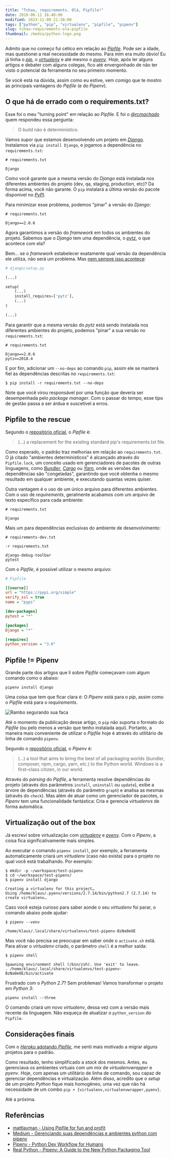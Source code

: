 ```yaml
---
title: "Tchau, requirements. Olá, Pipfile!"
date: 2018-06-11 16:40:00
modified: 2023-11-09 21:38:00
tags: ["python", "pip", "virtualenv", "pipfile", "pipenv"]
slug: tchau-requirements-ola-pipfile
thumbnail: /media/python-logo.png
---
```


Admito que no começo fui cético em relação ao [_Pipfile_](https://github.com/pypa/pipfile "The replacement for requirements.txt"). Pode ser a idade, mas questionei a real necessidade do mesmo. Para mim era muito óbvio! Eu já tinha o [_pip_](/tag/pip.html "Leia mais sobre pip"), o [_virtualenv_](/tag/virtualenv.html "Leia mais sobre virtualenv") e até mesmo o [_pyenv_](/tag/pyenv.html "Leia mais sobre Pyenv"). Hoje, após ler alguns artigos e debater com alguns colegas, fico até envergonhado de não ter visto o potencial da ferramenta no seu primeiro momento.

Se você está na dúvida, assim como eu estive, vem comigo que te mostro as principais vantagens do _Pipfile_ (e do _Pipenv_).

## O que há de errado com o requirements.txt?

Esse foi o meu "turning point" em relação ao _Pipfile_. E foi o [_@rcmachado_](https://twitter.com/rcmachado "Perfil no Twitter") quem respondeu essa pergunta:

> O build não é determinístico.

Vamos supor que estamos desenvolvendo um projeto em [_Django_](/tag/django.html "Leia mais sobre Django"). Instalamos via `pip install Django`, e jogamos a dependência no `requirements.txt`:

```text
# requirements.txt

Django
```

Como você garante que a mesma versão do _Django_ está instalada nos diferentes ambientes do projeto (dev, qa, staging, production, etc)? Da forma acima, você não garante. O `pip` instalará a última versão do pacote disponível no [_PyPI_](https://pypi.org/ "The Python Package Index").

Para minimizar esse problema, podemos "pinar" a versão do _Django_:

```text
# requirements.txt

Django==2.0.6
```

Agora garantimos a versão do _framework_ em todos os ambientes do projeto. Sabemos que o _Django_ tem uma dependência, o [_pytz_](http://pytz.sourceforge.net/ "World Timezone Definitions for Python"), o que acontece com ela?

Bem... se o _framework_ estabelecer exatamente qual versão da dependência ele utiliza, não será um problema. Mas [nem sempre isso acontece](https://github.com/django/django/blob/master/setup.py#L86):

```python
# django/setup.py

(...)

setup(
    (...)
    install_requires=['pytz'],
    (...)
)

(...)
```

Para garantir que a mesma versão do _pytz_ está sendo instalada nos diferentes ambientes do projeto, podemos "pinar" a sua versão no `requirements.txt`:

```text
# requirements.txt

Django==2.0.6
pytz==2018.4
```

E por fim, adicionar um `--no-deps` ao comando `pip`, assim ele se manterá fiel às dependências descritas no `requirements.txt`:

```
$ pip install -r requirements.txt --no-deps
```

Note que você virou responsável por uma função que deveria ser desempenhada pelo _package manager_. Com o passar do tempo, esse tipo de gestão passa a ser árdua e suscetível a erros.

## Pipfile to the rescue

Segundo o [repositório oficial](https://github.com/pypa/pipfile "the replacement for requirements.txt"), o _Pipfile_ é:

> (...) a replacement for the existing standard pip's requirements.txt file.

Como esperado, o padrão traz melhorias em relação ao `requirements.txt`. O já citado "ambientes determinísticos" é alcançado através do `Pipfile.lock`, um conceito usado em gerenciadores de pacotes de outras linguagens, como [_Bundler_](http://bundler.io/ "Package manager do Ruby"), [_Cargo_](https://crates.io/ "Package manager do Rust") ou [_Yarn_](https://yarnpkg.com/en/ "Package manager do Node"), onde as versões das dependências são "congeladas", garantindo que você obtenha o mesmo resultado em qualquer ambiente, e executando quantas vezes quiser.

Outra vantagem é o uso de um único arquivo para diferentes ambientes. Com o uso de _requirements_, geralmente acabamos com um arquivo de texto específico para cada ambiente:

```text
# requirements.txt

Django
```

Mais um para dependências exclusivas do ambiente de desenvolvimento:

```text
# requirements-dev.txt

-r requirements.txt

django-debug-toolbar
pytest
```

Com o _Pipfile_, é possível utilizar o mesmo arquivo:

```ini
# Pipfile

[[source]]
url = "https://pypi.org/simple"
verify_ssl = true
name = "pypi"

[dev-packages]
pytest = "*"

[packages]
Django = "*"

[requires]
python_version = "3.6"
```

## Pipfile != Pipenv

Grande parte dos artigos que lí sobre _Pipfile_ começavam com algum comando como o abaixo:

```text
pipenv install django
```

Uma coisa que tem que ficar clara é: O _Pipenv_ está para o _pip_, assim como o _Pipfile_ está para o _requirements_.

![Rambo segurando sua faca](/media/rambo-knife.jpg "Pipenv é tipo a faca do Rambo. Resolve qualquer parada (mann.tv)")

Até o momento da publicação desse artigo, o `pip` não suporta o formato do _Pipfile_ (ou pelo menos a versão que tenho instalada aqui). Portanto, a maneira mais conveniente de utilizar o _Pipfile_ hoje é através do utilitário de linha de comando `pipenv`.

Segundo o [repositório oficial](https://github.com/pypa/pipenv "Python Development Workflow for Humans"), o _Pipenv_ é:

> (...) a tool that aims to bring the best of all packaging worlds (bundler, composer, npm, cargo, yarn, etc.) to the Python world. Windows is a first–class citizen, in our world.

Através do _parsing_ do _Pipfile_, a ferramenta resolve dependências do projeto (através dos parâmetros `install`, `uninstall` ou `update`), exibe a árvore de dependências (através do parâmetro `graph`) e analisa as mesmas (através do `check`). Mas além de atuar como um gerenciador de pacotes, o _Pipenv_ tem uma funcionalidade fantástica: Cria e gerencia _virtualenvs_ de forma automática.

## Virtualização out of the box

Já escrevi sobre virtualização com [_virtualenv_](/2015/07/23/virtualenvwrapper-o-basico-para-um-bom-ambiente-de-desenvolvimento-python.html "Artigo sobre Virtualenvwrapper") e [_pyenv_](/2016/04/26/o-simples-e-poderoso-pyenv.html "Artigo sobre pyenv"). Com o _Pipenv_, a coisa fica significativamente mais simples.

Ao executar o comando `pipenv install`, por exemplo, a ferramenta automaticamente criará um _virtualenv_ (caso não exista) para o projeto no qual você está trabalhando. Por exemplo:

```text
$ mkdir -p ~/workspace/test-pipenv
$ cd ~/workspace/test-pipenv/
$ pipenv install django

Creating a virtualenv for this project…
Using /home/klaus/.pyenv/versions/2.7.14/bin/python2.7 (2.7.14) to create virtualenv…
```

Caso você esteja curioso para saber aonde o seu _virtualenv_ foi parar, o comando abaixo pode ajudar:

```text
$ pipenv --venv

/home/klaus/.local/share/virtualenvs/test-pipenv-BzNa0eOE
```

Mas você não precisa se preocupar em saber onde o `activate.sh` está. Para ativar o _virtualenv_ criado, o parâmetro `shell` é a melhor saída:

```text
$ pipenv shell

Spawning environment shell (/bin/zsh). Use 'exit' to leave.
. /home/klaus/.local/share/virtualenvs/test-pipenv-BzNa0eOE/bin/activate
```

Frustrado com o _Python 2.7_? Sem problemas! Vamos transformar o projeto em _Python 3_:

```text
pipenv install --three
```

O comando criará um novo _virtualenv_, dessa vez com a versão mais recente da linguagem. Não esqueça de atualizar o `python_version` do `Pipfile`.

## Considerações finais

Com o [_Heroku_ adotando _Pipfile_](https://devcenter.heroku.com/articles/python-support "Python Support - Heroku"), me senti mais motivado a migrar alguns projetos para o padrão.

Como resultado, tenho simplificado a _stack_ dos mesmos. Antes, eu gerenciava os ambientes virtuais com um _mix_ de _virtualenvwrapper_ e _pyenv_. Hoje, com apenas um utilitário de linha de comando, sou capaz de gerenciar dependências e virtualização. Além disso, acredito que o _setup_ de um projeto _Python_ fique mais homogêneo, uma vez que não há necessidade de um combo `pip + {virtualenv,virtualenvwrapper,pyenv}`.

Até a próxima.

## Referências

- [mattlayman - Using Pipfile for fun and profit](https://www.mattlayman.com/2017/using-pipfile-for-fun-and-profit.html)
- [Medium - Gerenciando suas dependências e ambientes python com pipenv](https://medium.com/grupy-rn/gerenciando-suas-depend%C3%AAncias-e-ambientes-python-com-pipenv-9e5413513fa6)
- [Pipenv - Python Dev Workflow for Humans](https://docs.pipenv.org)
- [Real Python - Pipenv: A Guide to the New Python Packaging Tool](https://realpython.com/pipenv-guide/)
